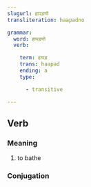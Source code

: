 ```yaml
---
slugurl: हापड़णो
transliteration: haapadno

grammar: 
  word: हापड़णो
  verb:

    term: हापड़
    trans: haapad
    ending: a
    type:

      - transitive

---
```


## Verb

### Meaning

1. to bathe

### Conjugation

<verb-conj :grammar="grammar"></verb-conj>

